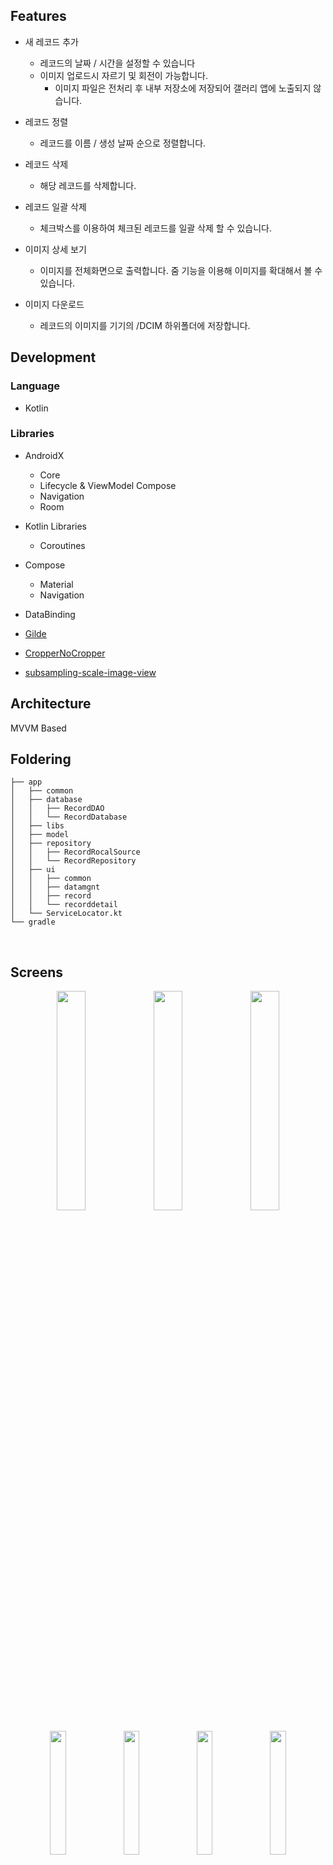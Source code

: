 ## Features

* 새 레코드 추가
  * 레코드의 날짜 / 시간을 설정할 수 있습니다
  * 이미지 업로드시 자르기 및 회전이 가능합니다.
    * 이미지 파일은 전처리 후 내부 저장소에 저장되어 갤러리 앱에 노출되지 않습니다.
       
* 레코드 정렬
  * 레코드를 이름 / 생성 날짜 순으로 정렬합니다.
  
* 레코드 삭제
  * 해당 레코드를 삭제합니다.
    
* 레코드 일괄 삭제
  * 체크박스를 이용하여 체크된 레코드를 일괄 삭제 할 수 있습니다.
    
* 이미지 상세 보기
  * 이미지를 전체화면으로 출력합니다. 줌 기능을 이용해 이미지를 확대해서 볼 수 있습니다.
    
* 이미지 다운로드
  * 레코드의 이미지를 기기의 /DCIM 하위폴더에 저장합니다.
    
## Development

### Language
* Kotlin

### Libraries

* AndroidX
  * Core
  * Lifecycle & ViewModel Compose
  * Navigation
  * Room

* Kotlin Libraries
  * Coroutines
 
* Compose
  * Material
  * Navigation

* DataBinding
* [Gilde](https://github.com/bumptech/glide)
* [CropperNoCropper](https://github.com/jayrambhia/CropperNoCropper)
* [subsampling-scale-image-view](https://github.com/davemorrissey/subsampling-scale-image-view)

## Architecture
MVVM Based

## Foldering
```
├── app
│   ├── common
│   ├── database
│   │   ├── RecordDAO
│   │   └── RecordDatabase
│   ├── libs
│   ├── model
│   ├── repository
│   │   ├── RecordRocalSource
│   │   └── RecordRepository
│   ├── ui
│   │   ├── common
│   │   ├── datamgnt
│   │   ├── record
│   │   └── recorddetail
│   └── ServiceLocator.kt
└── gradle
```
<br/>

## Screens
<p align="center">
  <img src="https://github.com/user-attachments/assets/1593df53-0b01-4e10-ba19-693d69be0196" width="30%"/>
  <img src="https://github.com/user-attachments/assets/7f9bcea2-8c2d-45e8-a21d-2462da4003f2" width="30%"/>
  <img src="https://github.com/user-attachments/assets/9b981bf6-06e0-4aca-a7c2-4d43cf4a3b48" width="30%"/>
</p>

<p align="center">
  <img src="https://github.com/user-attachments/assets/7a6a6c5e-098b-4c0a-8939-238c58ce1739" width="22.5%"/>
  <img src="https://github.com/user-attachments/assets/d6095508-0bed-45c1-84a9-544cf36aae12" width="22.5%"/>
  <img src="https://github.com/user-attachments/assets/b2ff53ce-ae95-4aa9-8848-9fa74d4f15f4" width="22.5%"/>
  <img src="https://github.com/user-attachments/assets/5ca71dfc-7b75-4110-9856-04424d16a22a" width="22.5%"/>
</p>

